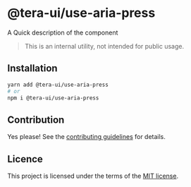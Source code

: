 # @tera-ui/use-aria-press

A Quick description of the component

> This is an internal utility, not intended for public usage.

## Installation

```sh
yarn add @tera-ui/use-aria-press
# or
npm i @tera-ui/use-aria-press
```

## Contribution

Yes please! See the
[contributing guidelines](https://github.com/nextui-org/nextui/blob/master/CONTRIBUTING.md)
for details.

## Licence

This project is licensed under the terms of the
[MIT license](https://github.com/nextui-org/nextui/blob/master/LICENSE).
